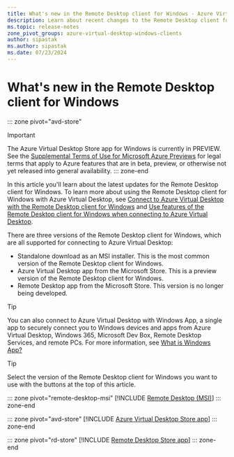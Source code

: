 ```yaml
---
title: What's new in the Remote Desktop client for Windows - Azure Virtual Desktop
description: Learn about recent changes to the Remote Desktop client for Windows
ms.topic: release-notes
zone_pivot_groups: azure-virtual-desktop-windows-clients
author: sipastak
ms.author: sipastak
ms.date: 07/23/2024
---
```


# What's new in the Remote Desktop client for Windows

::: zone pivot="avd-store"
> [!IMPORTANT]
> The Azure Virtual Desktop Store app for Windows is currently in PREVIEW.
> See the [Supplemental Terms of Use for Microsoft Azure Previews](https://azure.microsoft.com/support/legal/preview-supplemental-terms/) for legal terms that apply to Azure features that are in beta, preview, or otherwise not yet released into general availability.
::: zone-end

In this article you'll learn about the latest updates for the Remote Desktop client for Windows. To learn more about using the Remote Desktop client for Windows with Azure Virtual Desktop, see [Connect to Azure Virtual Desktop with the Remote Desktop client for Windows](users/connect-windows.md) and [Use features of the Remote Desktop client for Windows when connecting to Azure Virtual Desktop](users/client-features-windows.md).

There are three versions of the Remote Desktop client for Windows, which are all supported for connecting to Azure Virtual Desktop:

- Standalone download as an MSI installer. This is the most common version of the Remote Desktop client for Windows.
- Azure Virtual Desktop app from the Microsoft Store. This is a preview version of the Remote Desktop client for Windows.
- Remote Desktop app from the Microsoft Store. This version is no longer being developed. 

> [!TIP]
> You can also connect to Azure Virtual Desktop with Windows App, a single app to securely connect you to Windows devices and apps from Azure Virtual Desktop, Windows 365, Microsoft Dev Box, Remote Desktop Services, and remote PCs. For more information, see [What is Windows App?](/windows-app/overview)

> [!TIP]
> Select the version of the Remote Desktop client for Windows you want to use with the buttons at the top of this article.

::: zone pivot="remote-desktop-msi"
[!INCLUDE [Remote Desktop (MSI)](./includes/include-whats-new-client-windows-remote-desktop-msi.md)]
::: zone-end

::: zone pivot="avd-store"
[!INCLUDE [Azure Virtual Desktop Store app](./includes/include-whats-new-client-windows-avd-store.md)]
::: zone-end

::: zone pivot="rd-store"
[!INCLUDE [Remote Desktop Store app](./includes/include-whats-new-client-microsoft-store.md)]
::: zone-end
